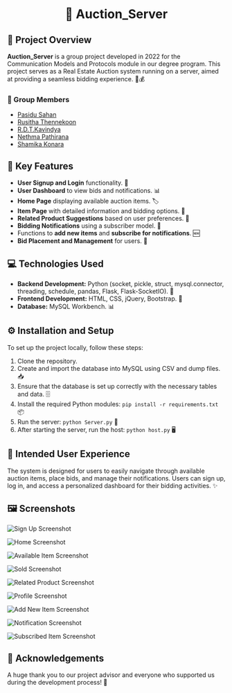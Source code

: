 <div align="center">

# 🎉 **Auction_Server**

</div>

## 🌟 Project Overview
**Auction_Server** is a group project developed in 2022 for the Communication Models and Protocols module in our degree program. This project serves as a Real Estate Auction system running on a server, aimed at providing a seamless bidding experience. 🏡💰

### 👥 Group Members
- [Pasidu Sahan](https://github.com/PasinduSahan001)
- [Rusitha Thennekoon](https://github.com/Rusitha28)
- [R.D.T.Kavindya](https://github.com/thusha88)
- [Nethma Pathirana](https://github.com/nethmapathirana)
- [Shamika Konara](https://github.com/yourgithubusername)

## 🚀 Key Features
- **User Signup and Login** functionality. 🔑
- **User Dashboard** to view bids and notifications. 📊
- **Home Page** displaying available auction items. 🏷️
- **Item Page** with detailed information and bidding options. 📄
- **Related Product Suggestions** based on user preferences. 🤔
- **Bidding Notifications** using a subscriber model. 🔔
- Functions to **add new items** and **subscribe for notifications**. 🆕
- **Bid Placement and Management** for users. 💼

## 💻 Technologies Used
- **Backend Development:** Python (socket, pickle, struct, mysql.connector, threading, schedule, pandas, Flask, Flask-SocketIO). 🐍
- **Frontend Development:** HTML, CSS, jQuery, Bootstrap. 🎨
- **Database:** MySQL Workbench. 📊

## ⚙️ Installation and Setup
To set up the project locally, follow these steps:

1. Clone the repository. 
2. Create and import the database into MySQL using CSV and dump files. 📥
3. Ensure that the database is set up correctly with the necessary tables and data. 🗄️
4. Install the required Python modules: `pip install -r requirements.txt` 📦
5. Run the server: `python Server.py` 🚀
6. After starting the server, run the host: `python host.py` 🖥️

## 🌈 Intended User Experience
The system is designed for users to easily navigate through available auction items, place bids, and manage their notifications. Users can sign up, log in, and access a personalized dashboard for their bidding activities. ✨

## 🖼️ Screenshots
![Sign Up Screenshot](https://github.com/PasinduSahan001/Auction_Server/blob/beec69116fa8f884b44d7c894f560969bb265140/Resources_ReadME/Sign%20Up%20Item-min.png)

![Home Screenshot](https://github.com/PasinduSahan001/Auction_Server/blob/beec69116fa8f884b44d7c894f560969bb265140/Resources_ReadME/Home-min.png)

![Available Item Screenshot](https://github.com/PasinduSahan001/Auction_Server/blob/beec69116fa8f884b44d7c894f560969bb265140/Resources_ReadME/Available%20Item-min.png)

![Sold Screenshot](https://github.com/PasinduSahan001/Auction_Server/blob/beec69116fa8f884b44d7c894f560969bb265140/Resources_ReadME/Sold%20Item-min.png)

![Related Product Screenshot](https://github.com/PasinduSahan001/Auction_Server/blob/beec69116fa8f884b44d7c894f560969bb265140/Resources_ReadME/Related%20Products-min.png)

![Profile Screenshot](https://github.com/PasinduSahan001/Auction_Server/blob/beec69116fa8f884b44d7c894f560969bb265140/Resources_ReadME/User%20Dashboard-min.png)

![Add New Item Screenshot](https://github.com/PasinduSahan001/Auction_Server/blob/beec69116fa8f884b44d7c894f560969bb265140/Resources_ReadME/Add%20Items-min.png)

![Notification Screenshot](https://github.com/PasinduSahan001/Auction_Server/blob/beec69116fa8f884b44d7c894f560969bb265140/Resources_ReadME/Subscription%20Notification-min.png)

![Subscribed Item Screenshot](https://github.com/PasinduSahan001/Auction_Server/blob/beec69116fa8f884b44d7c894f560969bb265140/Resources_ReadME/Subscribed%20Items-min.png)


## 🙏 Acknowledgements
A huge thank you to our project advisor and everyone who supported us during the development process! 💖
